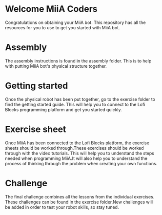 # Welcome MiiA Coders
Congratulations on obtaining your MiiA bot. This repository has all the resources for you to use to get you started with MiiA bot. 
# Assembly
The assembly instructions is found in the assembly folder. This is to help with putting MiiA bot's physical structure together. 
# Getting started
Once the physical robot has been put together, go to the exercise folder to find the getting started guide. This will help you to connect to the Lofi Blocks programming platform and get you started quickly. 
# Exercise sheet
Once MiiA has been connected to the Lofi Blocks platform, the exercise sheets should be worked through.These exercises should be worked through with the video tutorials. This will help you to understand the steps needed when programming MiiA.It will also help you to understand the process of thinking through the problem when creating your own functions.
# Challenge
The final challenge combines all the lessons from the individual exercises. These challenges can be found in the exercise folder.New challenges will be added in order to test your robot skills, so stay tuned. 

